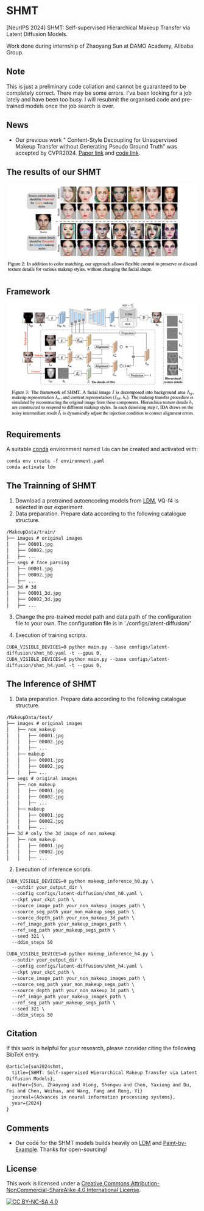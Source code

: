 # SHMT
[NeurIPS 2024] SHMT: Self-supervised Hierarchical Makeup Transfer via Latent Diffusion Models. 

Work done during internship of Zhaoyang Sun at DAMO Academy, Alibaba Group.

## Note
This is just a preliminary code collation and cannot be guaranteed to be completely correct. There may be some errors. I've been looking for a job lately and have been too busy. I will resubmit the organised code and pre-trained models once the job search is over.

## News 

+ Our previous work " Content-Style Decoupling for Unsupervised Makeup Transfer without Generating Pseudo Ground Truth" was accepted by CVPR2024. [Paper link](https://arxiv.org/abs/2405.17240) and [code link](https://github.com/Snowfallingplum/CSD-MT).

## The results of our SHMT

![Image text](./asset/results.jpg)

## Framework

![Image text](./asset/network.jpg)

## Requirements

A suitable [conda](https://conda.io/) environment named `ldm` can be created
and activated with:

```
conda env create -f environment.yaml
conda activate ldm
```

## The Trainning of SHMT
1. Download a pretrained autoencoding models from [LDM](https://github.com/CompVis/latent-diffusion), VQ-f4 is selected in our experiment.
2. Data preparation. Prepare data according to the following catalogue structure.
```
/MakeupData/train/
├── images # original images
│   ├── 00001.jpg
│   ├── 00002.jpg
│   ├── ...
├── segs # face parsing
│   ├── 00001.jpg
│   ├── 00002.jpg
│   ├── ...
├── 3d # 3d 
│   ├── 00001_3d.jpg
│   ├── 00002_3d.jpg
│   ├── ...
```
3. Change the pre-trained model path and data path of the configuration file to your own. The configuration file is in './configs/latent-diffusion/'

4. Execution of training scripts.
``` 
CUDA_VISIBLE_DEVICES=0 python main.py --base configs/latent-diffusion/shmt_h0.yaml -t --gpus 0, 
CUDA_VISIBLE_DEVICES=0 python main.py --base configs/latent-diffusion/shmt_h4.yaml -t --gpus 0, 
```

## The Inference of SHMT
1. Data preparation. Prepare data according to the following catalogue structure.
```
/MakeupData/test/
├── images # original images
│   ├── non_makeup 
│   │   ├── 00001.jpg
│   │   ├── 00002.jpg
│   │   ├── ...
│   ├── makeup 
│   │   ├── 00001.jpg
│   │   ├── 00002.jpg
│   │   ├── ...
├── segs # original images
│   ├── non_makeup 
│   │   ├── 00001.jpg
│   │   ├── 00002.jpg
│   │   ├── ...
│   ├── makeup 
│   │   ├── 00001.jpg
│   │   ├── 00002.jpg
│   │   ├── ...
├── 3d # only the 3d image of non_makeup
│   ├── non_makeup 
│   │   ├── 00001.jpg
│   │   ├── 00002.jpg
│   │   ├── ...
```
2. Execution of inference scripts.
```
CUDA_VISIBLE_DEVICES=0 python makeup_inference_h0.py \
  --outdir your_output_dir \
  --config configs/latent-diffusion/shmt_h0.yaml \
  --ckpt your_ckpt_path \
  --source_image_path your_non_makeup_images_path \
  --source_seg_path your_non_makeup_segs_path \ 
  --source_depth_path your_non_makeup_3d_path \ 
  --ref_image_path your_makeup_images_path \
  --ref_seg_path your_makeup_segs_path \ 
  --seed 321 \ 
  --ddim_steps 50
```
```
CUDA_VISIBLE_DEVICES=0 python makeup_inference_h4.py \
  --outdir your_output_dir \
  --config configs/latent-diffusion/shmt_h4.yaml \
  --ckpt your_ckpt_path \
  --source_image_path your_non_makeup_images_path \
  --source_seg_path your_non_makeup_segs_path \ 
  --source_depth_path your_non_makeup_3d_path \ 
  --ref_image_path your_makeup_images_path \
  --ref_seg_path your_makeup_segs_path \ 
  --seed 321 \ 
  --ddim_steps 50
```

## Citation

If this work is helpful for your research, please consider citing the following BibTeX entry.

```text
@article{sun2024shmt,
  title={SHMT: Self-supervised Hierarchical Makeup Transfer via Latent Diffusion Models},
  author={Sun, Zhaoyang and Xiong, Shengwu and Chen, Yaxiong and Du, Fei and Chen, Weihua, and Wang, Fang and Rong, Yi}
  journal={Advances in neural information processing systems},
  year={2024}
}
```

## Comments

- Our code for the SHMT models builds heavily on [LDM](https://github.com/CompVis/latent-diffusion)
  and [Paint-by-Example](https://github.com/Fantasy-Studio/Paint-by-Example). 
  Thanks for open-sourcing!

## License

This work is licensed under a
[Creative Commons Attribution-NonCommercial-ShareAlike 4.0 International License][cc-by-nc-sa].

[![CC BY-NC-SA 4.0][cc-by-nc-sa-image]][cc-by-nc-sa]

[cc-by-nc-sa]: http://creativecommons.org/licenses/by-nc-sa/4.0/
[cc-by-nc-sa-image]: https://licensebuttons.net/l/by-nc-sa/4.0/88x31.png
[cc-by-nc-sa-shield]: https://img.shields.io/badge/License-CC%20BY--NC--SA%204.0-lightgrey.svg


